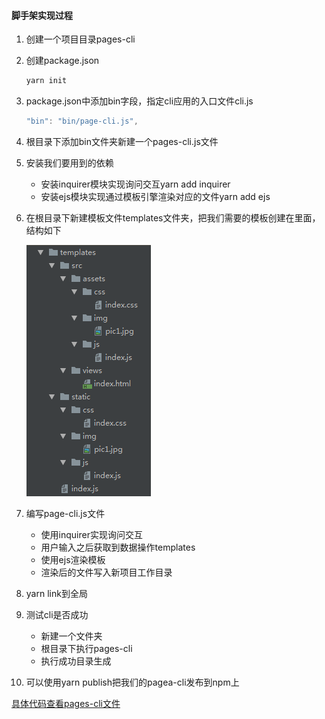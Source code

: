 #### 脚手架实现过程

1. 创建一个项目目录pages-cli

2. 创建package.json

   ```js
   yarn init
   ```

3. package.json中添加bin字段，指定cli应用的入口文件cli.js

   ```js
   "bin": "bin/page-cli.js",
   ```

4. 根目录下添加bin文件夹新建一个pages-cli.js文件

5. 安装我们要用到的依赖

   - 安装inquirer模块实现询问交互yarn add inquirer
   - 安装ejs模块实现通过模板引擎渲染对应的文件yarn add ejs

6. 在根目录下新建模板文件templates文件夹，把我们需要的模板创建在里面，结构如下

   ![image-20200810171156550](images/image-20200810171156550.png)

7. 编写page-cli.js文件

   - 使用inquirer实现询问交互
   - 用户输入之后获取到数据操作templates
   - 使用ejs渲染模板
   - 渲染后的文件写入新项目工作目录

8. yarn link到全局

9. 测试cli是否成功

   - 新建一个文件夹
   - 根目录下执行pages-cli
   - 执行成功目录生成

10. 可以使用yarn publish把我们的pagea-cli发布到npm上

[具体代码查看pages-cli文件](https://gitee.com/nxyn/fed-e-task-02-01/edit/master/code/pages-cli)